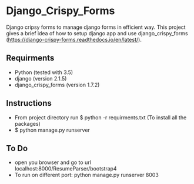 # Django_Crispy_Forms
Django cripsy forms to manage django forms in efficient way. This project gives a brief idea of how to setup django app and use django_crispy_forms (https://django-crispy-forms.readthedocs.io/en/latest/).

## Requirments
- Python 		(tested with 3.5)
- django		(version 2.1.5)
- django_crispy_forms 	(version 1.7.2)

## Instructions
- From project directory run 
  $ python -r requirments.txt  (To install all the packages)
- $ python manage.py runserver

## To Do
- open you browser and go to url localhost:8000/ResumeParser/bootstrap4
- To run on different port: python manage.py runserver 8003 
